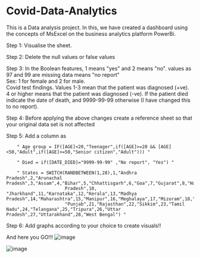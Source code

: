 # Covid-Data-Analytics
This is a Data analysis project. In this, we have created a dashboard using the concepts of MsExcel on the business analytics platform PowerBi.

Step 1: Visualise the sheet.

Step 2: Delete the null values or false values

Step 3: In the Boolean features, 1 means "yes" and 2 means "no". values as 97 and 99 are missing data means "no report"                                                               
        Sex: 1 for female and 2 for male.                                                                                                                                            
        Covid test findings. Values 1-3 mean that the patient was diagnosed (+ve). 4 or higher means that the patient  was diagnosed (-ve).
        If the patient died indicate the date of death, and 9999-99-99 otherwise (I have changed this to no report).

Step 4: Before applying the above changes create a reference sheet so that your original data set is not affected

Step 5: Add a column as 

        " Age group = IF([AGE]<20,"Teenager",if([AGE]>=20 && [AGE]<50,"Adult",if([AGE]>=50,"Senior citizen","Adult"))) "
        
        " Died = if([DATE_DIED]="9999-99-99" ,"No report", "Yes") "
       
        " States = SWITCH(RANDBETWEEN(1,28),1,"Andhra Pradesh",2,"Arunachal Pradesh",3,"Assam",4,"Bihar",5,"Chhattisgarh",6,"Goa",7,"Gujarat",8,"Haryana",9,"Himachal 
                          Pradesh",10, "Jharkhand",11,"Karnataka",12,"Kerala",13,"Madhya Pradesh",14,"Maharashtra",15,"Manipur",16,"Meghalaya",17,"Mizoram",18,"Nagaland",19,"Odisha",20,
                          "Punjab",21,"Rajasthan",22,"Sikkim",23,"Tamil Nadu",24,"Telangana",25,"Tripura",26,"Uttar Pradesh",27,"Uttarakhand",28,"West Bengal") "
                          
Step 6: Add graphs according to your choice to create visuals!!

And here you GO!!!
![image](https://github.com/ankit5163/Covid-Data-Analytics/assets/85782912/3754ce8b-1b88-45d3-a842-4584d0bc2f6e)

![image](https://github.com/ankit5163/Covid-Data-Analytics/assets/85782912/9ae21a27-172f-4a98-9ae0-b66274d5d447)


